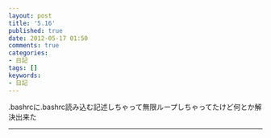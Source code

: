 ```yaml
---
layout: post
title: '5.16'
published: true
date: 2012-05-17 01:50
comments: true
categories:
- 日記
tags: []
keywords:
- 日記
---
```

.bashrcに.bashrc読み込む記述しちゃって無限ループしちゃってたけど何とか解決出来た

---


